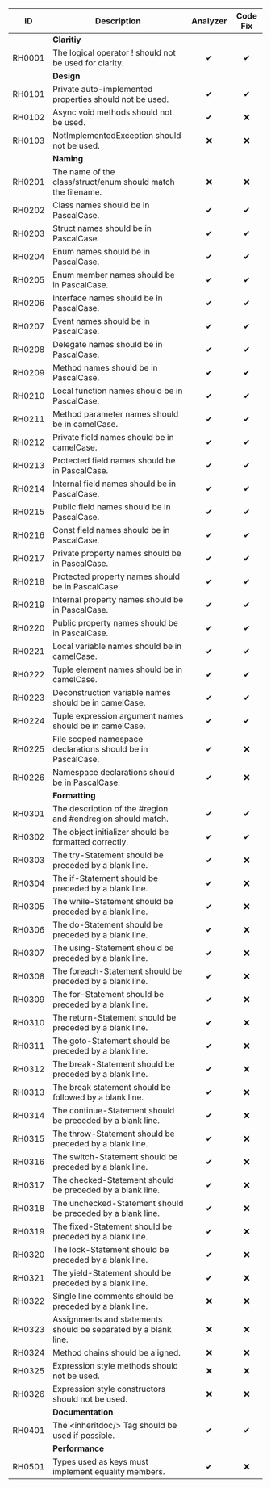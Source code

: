 ﻿| ID     | Description                                                     | Analyzer | Code Fix |
|--------|-----------------------------------------------------------------|:--------:|:--------:|
|        | **Claritiy**                                                    |          |          |
| RH0001 | The logical operator ! should not be used for clarity.          | &#10004; | &#10004; |
|        | **Design**                                                      |          |          |         
| RH0101 | Private auto-implemented properties should not be used.         | &#10004; | &#10004; |
| RH0102 | Async void methods should not be used.                          | &#10004; | &#10060; |
| RH0103 | NotImplementedException should not be used.                     | &#10060; | &#10060; |
|        | **Naming**                                                      |          |          |
| RH0201 | The name of the class/struct/enum should match the filename.    | &#10060; | &#10060; |
| RH0202 | Class names should be in PascalCase.                            | &#10004; | &#10004; |
| RH0203 | Struct names should be in PascalCase.                           | &#10004; | &#10004; |
| RH0204 | Enum names should be in PascalCase.                             | &#10004; | &#10004; |
| RH0205 | Enum member names should be in PascalCase.                      | &#10004; | &#10004; |
| RH0206 | Interface names should be in PascalCase.                        | &#10004; | &#10004; |
| RH0207 | Event names should be in PascalCase.                            | &#10004; | &#10004; |
| RH0208 | Delegate names should be in PascalCase.                         | &#10004; | &#10004; |
| RH0209 | Method names should be in PascalCase.                           | &#10004; | &#10004; |
| RH0210 | Local function names should be in PascalCase.                   | &#10004; | &#10004; |
| RH0211 | Method parameter names should be in camelCase.                  | &#10004; | &#10004; |
| RH0212 | Private field names should be in camelCase.                     | &#10004; | &#10004; |
| RH0213 | Protected field names should be in PascalCase.                  | &#10004; | &#10004; |
| RH0214 | Internal field names should be in PascalCase.                   | &#10004; | &#10004; |
| RH0215 | Public field names should be in PascalCase.                     | &#10004; | &#10004; |
| RH0216 | Const field names should be in PascalCase.                      | &#10004; | &#10004; |
| RH0217 | Private property names should be in PascalCase.                 | &#10004; | &#10004; |
| RH0218 | Protected property names should be in PascalCase.               | &#10004; | &#10004; |
| RH0219 | Internal property names should be in PascalCase.                | &#10004; | &#10004; |
| RH0220 | Public property names should be in PascalCase.                  | &#10004; | &#10004; |
| RH0221 | Local variable names should be in camelCase.                    | &#10004; | &#10004; |
| RH0222 | Tuple element names should be in camelCase.                     | &#10004; | &#10004; |
| RH0223 | Deconstruction variable names should be in camelCase.           | &#10004; | &#10004; |
| RH0224 | Tuple expression argument names should be in camelCase.         | &#10004; | &#10004; |
| RH0225 | File scoped namespace declarations should be in PascalCase.     | &#10004; | &#10060; |
| RH0226 | Namespace declarations should be in PascalCase.                 | &#10004; | &#10060; |
|        | **Formatting**                                                  |          |          |
| RH0301 | The description of the #region and #endregion should match.     | &#10004; | &#10004; |
| RH0302 | The object initializer should be formatted correctly.           | &#10004; | &#10004; |
| RH0303 | The try-Statement should be preceded by a blank line.           | &#10004; | &#10060; |
| RH0304 | The if-Statement should be preceded by a blank line.            | &#10004; | &#10060; |
| RH0305 | The while-Statement should be preceded by a blank line.         | &#10004; | &#10060; |
| RH0306 | The do-Statement should be preceded by a blank line.            | &#10004; | &#10060; |
| RH0307 | The using-Statement should be preceded by a blank line.         | &#10004; | &#10060; |
| RH0308 | The foreach-Statement should be preceded by a blank line.       | &#10004; | &#10060; |
| RH0309 | The for-Statement should be preceded by a blank line.           | &#10004; | &#10060; |
| RH0310 | The return-Statement should be preceded by a blank line.        | &#10004; | &#10060; |
| RH0311 | The goto-Statement should be preceded by a blank line.          | &#10004; | &#10060; |
| RH0312 | The break-Statement should be preceded by a blank line.         | &#10004; | &#10060; |
| RH0313 | The break statement should be followed by a blank line.         | &#10004; | &#10060; |
| RH0314 | The continue-Statement should be preceded by a blank line.      | &#10004; | &#10060; |
| RH0315 | The throw-Statement should be preceded by a blank line.         | &#10004; | &#10060; |
| RH0316 | The switch-Statement should be preceded by a blank line.        | &#10004; | &#10060; |
| RH0317 | The checked-Statement should be preceded by a blank line.       | &#10004; | &#10060; |
| RH0318 | The unchecked-Statement should be preceded by a blank line.     | &#10004; | &#10060; |
| RH0319 | The fixed-Statement should be preceded by a blank line.         | &#10004; | &#10060; |
| RH0320 | The lock-Statement should be preceded by a blank line.          | &#10004; | &#10060; |
| RH0321 | The yield-Statement should be preceded by a blank line.         | &#10004; | &#10060; |
| RH0322 | Single line comments should be preceded by a blank line.        | &#10060; | &#10060; |
| RH0323 | Assignments and statements should be separated by a blank line. | &#10060; | &#10060; |
| RH0324 | Method chains should be aligned.                                | &#10060; | &#10060; |
| RH0325 | Expression style methods should not be used.                    | &#10060; | &#10060; |
| RH0326 | Expression style constructors should not be used.               | &#10060; | &#10060; |
|        | **Documentation**                                               |          |          |
| RH0401 | The \<inheritdoc/> Tag should be used if possible.              | &#10004; | &#10004; |
|        | **Performance**                                                 |          |          |
| RH0501 | Types used as keys must implement equality members.             | &#10004; | &#10060; |